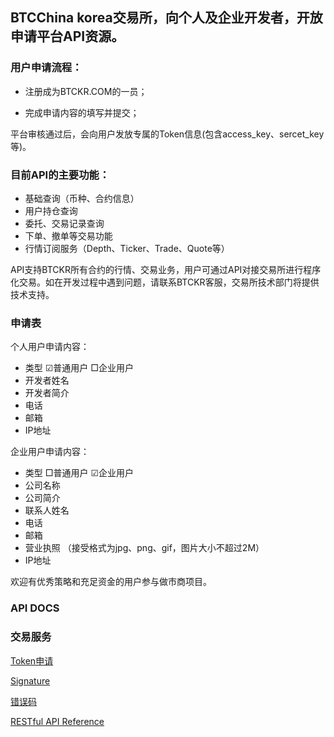 ## BTCChina korea交易所，向个人及企业开发者，开放申请平台API资源。

### 用户申请流程：

* 注册成为BTCKR.COM的一员；

* 完成申请内容的填写并提交； 

平台审核通过后，会向用户发放专属的Token信息(包含access_key、sercet_key等)。

### 目前API的主要功能：

* 基础查询（币种、合约信息）
* 用户持仓查询
* 委托、交易记录查询
* 下单、撤单等交易功能
* 行情订阅服务（Depth、Ticker、Trade、Quote等）

API支持BTCKR所有合约的行情、交易业务，用户可通过API对接交易所进行程序化交易。如在开发过程中遇到问题，请联系BTCKR客服，交易所技术部门将提供技术支持。

### 申请表

个人用户申请内容： 
* 类型	☑普通用户 □企业用户 
* 开发者姓名 
* 开发者简介 
* 电话 
* 邮箱 
* IP地址 


企业用户申请内容： 
* 类型	□普通用户 ☑企业用户 
* 公司名称 
* 公司简介 
* 联系人姓名  
* 电话 
* 邮箱 
* 营业执照	（接受格式为jpg、png、gif，图片大小不超过2M）
* IP地址 

欢迎有优秀策略和充足资金的用户参与做市商项目。


### API DOCS

### 交易服务

[Token申请](https://github.com/szquanapi/SZ-API/wiki/%E8%AF%B7%E6%B1%82%E8%AF%B4%E6%98%8E)

[Signature](https://github.com/szquanapi/SZ-API/wiki/Signature)

[错误码](https://github.com/szquanapi/SZ-API/wiki/%E9%94%99%E8%AF%AF%E7%A0%81)

[RESTful API Reference](https://documenter.getpostman.com/view/4857742/RznFqJmS)

